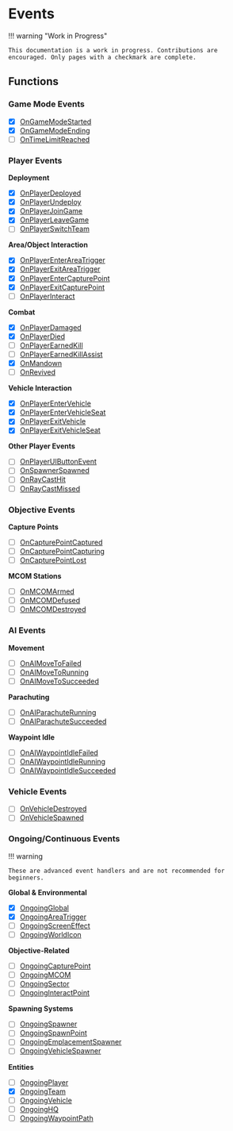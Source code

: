 # Events

!!! warning "Work in Progress"

    This documentation is a work in progress. Contributions are encouraged. Only pages with a checkmark are complete.

## Functions

### Game Mode Events

- [x] [OnGameModeStarted](./OnGameModeStarted.md)
- [x] [OnGameModeEnding](./OnGameModeEnding.md)
- [ ] [OnTimeLimitReached](./OnTimeLimitReached.md)

### Player Events

**Deployment**

  - [x] [OnPlayerDeployed](./OnPlayerDeployed.md)
  - [x] [OnPlayerUndeploy](./OnPlayerUndeploy.md)
  - [x] [OnPlayerJoinGame](./OnPlayerJoinGame.md)
  - [x] [OnPlayerLeaveGame](./OnPlayerLeaveGame.md)
  - [ ] [OnPlayerSwitchTeam](./OnPlayerSwitchTeam.md)

**Area/Object Interaction**

  - [x] [OnPlayerEnterAreaTrigger](./OnPlayerEnterAreaTrigger.md)
  - [x] [OnPlayerExitAreaTrigger](./OnPlayerExitAreaTrigger.md)
  - [x] [OnPlayerEnterCapturePoint](./OnPlayerEnterCapturePoint.md)
  - [x] [OnPlayerExitCapturePoint](./OnPlayerExitCapturePoint.md)
  - [ ] [OnPlayerInteract](./OnPlayerInteract.md)

**Combat**

  - [x] [OnPlayerDamaged](./OnPlayerDamaged.md)
  - [x] [OnPlayerDied](./OnPlayerDied.md)
  - [ ] [OnPlayerEarnedKill](./OnPlayerEarnedKill.md)
  - [ ] [OnPlayerEarnedKillAssist](./OnPlayerEarnedKillAssist.md)
  - [x] [OnMandown](./OnMandown.md)
  - [ ] [OnRevived](./OnRevived.md)

**Vehicle Interaction**

  - [x] [OnPlayerEnterVehicle](./OnPlayerEnterVehicle.md)
  - [x] [OnPlayerEnterVehicleSeat](./OnPlayerEnterVehicleSeat.md)
  - [x] [OnPlayerExitVehicle](./OnPlayerExitVehicle.md)
  - [x] [OnPlayerExitVehicleSeat](./OnPlayerExitVehicleSeat.md)

**Other Player Events**

  - [ ] [OnPlayerUIButtonEvent](./OnPlayerUIButtonEvent.md)
  - [ ] [OnSpawnerSpawned](./OnSpawnerSpawned.md)
  - [ ] [OnRayCastHit](./OnRayCastHit.md)
  - [ ] [OnRayCastMissed](./OnRayCastMissed.md)

### Objective Events

**Capture Points**

  - [ ] [OnCapturePointCaptured](./OnCapturePointCaptured.md)
  - [ ] [OnCapturePointCapturing](./OnCapturePointCapturing.md)
  - [ ] [OnCapturePointLost](./OnCapturePointLost.md)

**MCOM Stations**

  - [ ] [OnMCOMArmed](./OnMCOMArmed.md)
  - [ ] [OnMCOMDefused](./OnMCOMDefused.md)
  - [ ] [OnMCOMDestroyed](./OnMCOMDestroyed.md)

### AI Events

**Movement**

  - [ ] [OnAIMoveToFailed](./OnAIMoveToFailed.md)
  - [ ] [OnAIMoveToRunning](./OnAIMoveToRunning.md)
  - [ ] [OnAIMoveToSucceeded](./OnAIMoveToSucceeded.md)

**Parachuting**

  - [ ] [OnAIParachuteRunning](./OnAIParachuteRunning.md)
  - [ ] [OnAIParachuteSucceeded](./OnAIParachuteSucceeded.md)

**Waypoint Idle**

  - [ ] [OnAIWaypointIdleFailed](./OnAIWaypointIdleFailed.md)
  - [ ] [OnAIWaypointIdleRunning](./OnAIWaypointIdleRunning.md)
  - [ ] [OnAIWaypointIdleSucceeded](./OnAIWaypointIdleSucceeded.md)

### Vehicle Events

- [ ] [OnVehicleDestroyed](./OnVehicleDestroyed.md)
- [ ] [OnVehicleSpawned](./OnVehicleSpawned.md)

### Ongoing/Continuous Events

!!! warning

    These are advanced event handlers and are not recommended for beginners.

**Global & Environmental**

  - [x] [OngoingGlobal](./OngoingGlobal.md)
  - [x] [OngoingAreaTrigger](./OngoingAreaTrigger.md)
  - [ ] [OngoingScreenEffect](./OngoingScreenEffect.md)
  - [ ] [OngoingWorldIcon](./OngoingWorldIcon.md)

**Objective-Related**

  - [ ] [OngoingCapturePoint](./OngoingCapturePoint.md)
  - [ ] [OngoingMCOM](./OngoingMCOM.md)
  - [ ] [OngoingSector](./OngoingSector.md)
  - [ ] [OngoingInteractPoint](./OngoingInteractPoint.md)

**Spawning Systems**

  - [ ] [OngoingSpawner](./OngoingSpawner.md)
  - [ ] [OngoingSpawnPoint](./OngoingSpawnPoint.md)
  - [ ] [OngoingEmplacementSpawner](./OngoingEmplacementSpawner.md)
  - [ ] [OngoingVehicleSpawner](./OngoingVehicleSpawner.md)

**Entities**

  - [ ] [OngoingPlayer](./OngoingPlayer.md)
  - [x] [OngoingTeam](./OngoingTeam.md)
  - [ ] [OngoingVehicle](./OngoingVehicle.md)
  - [ ] [OngoingHQ](./OngoingHQ.md)
  - [ ] [OngoingWaypointPath](./OngoingWaypointPath.md)